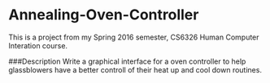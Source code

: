 # Annealing-Oven-Controller
This is a project from my Spring 2016 semester, CS6326 Human Computer Interation course.

###Description
Write a graphical interface for a oven controller to help glassblowers have a better controll of their heat up and cool down routines.

